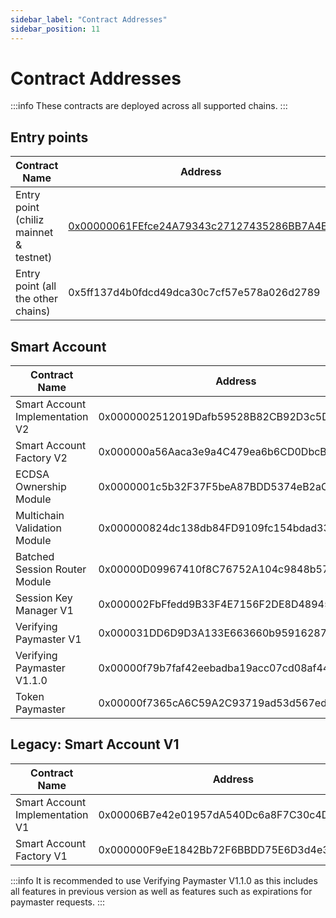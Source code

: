 ```yaml
---
sidebar_label: "Contract Addresses"
sidebar_position: 11
---
```


# Contract Addresses

:::info
These contracts are deployed across all supported chains.
:::

## Entry points

| Contract Name                   | Address                                    |
| ------------------------------- | ------------------------------------------ |
| Entry point (chiliz mainnet & testnet) | [0x00000061FEfce24A79343c27127435286BB7A4E1](https://scan.chiliz.com/address/0x00000061FEfce24A79343c27127435286BB7A4E1/contracts#address-tabs) |
| Entry point (all the other chains)      | 0x5ff137d4b0fdcd49dca30c7cf57e578a026d2789 |

## Smart Account

| Contract Name                   | Address                                    |
| ------------------------------- | ------------------------------------------ |
| Smart Account Implementation V2 | 0x0000002512019Dafb59528B82CB92D3c5D2423aC |
| Smart Account Factory V2        | 0x000000a56Aaca3e9a4C479ea6b6CD0DbcB6634F5 |
| ECDSA Ownership Module          | 0x0000001c5b32F37F5beA87BDD5374eB2aC54eA8e |
| Multichain Validation Module    | 0x000000824dc138db84FD9109fc154bdad332Aa8E |
| Batched Session Router Module   | 0x00000D09967410f8C76752A104c9848b57ebba55 |
| Session Key Manager V1          | 0x000002FbFfedd9B33F4E7156F2DE8D48945E7489 |
| Verifying Paymaster V1          | 0x000031DD6D9D3A133E663660b959162870D755D4 |
| Verifying Paymaster V1.1.0      | 0x00000f79b7faf42eebadba19acc07cd08af44789 |
| Token Paymaster                 | 0x00000f7365cA6C59A2C93719ad53d567ed49c14C |

## Legacy: Smart Account V1

| Contract Name                | Address                                    |
| ---------------------------- | ------------------------------------------ |
| Smart Account Implementation V1 | 0x00006B7e42e01957dA540Dc6a8F7C30c4D816af5 |
| Smart Account Factory V1        | 0x000000F9eE1842Bb72F6BBDD75E6D3d4e3e9594C |

<!-- Chirag to confirm
| Gas Estimator                | 0x984a2441A196bf03d85fce4fe8c7A211249eDaAf |
| Decoder                      | 0x8acd02fe897e5a98f5287Be9ee95d5feE74311B0 |
| Multisend                    | 0x072B87Dc4C439AD75748EA73cb120e06ee000E8a |
| Multisend Call Only          | 0xd34C0841a14Cd53428930D4E0b76ea2406603B00 |
| Verifying Paymaster V1       | 0x000031DD6D9D3A133E663660b959162870D755D4 |
| Verifying Paymaster V1.1.0   | 0x00000f79b7faf42eebadba19acc07cd08af44789 |
| Token Paymaster              | 0x00000f7365cA6C59A2C93719ad53d567ed49c14C |
-->

:::info
It is recommended to use Verifying Paymaster V1.1.0 as this includes all features in previous version as well as features such as expirations for paymaster requests.
:::
